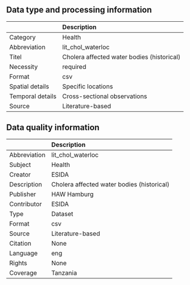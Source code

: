 ## Data type and processing information 

|                  | Description                                |
|:-----------------|:-------------------------------------------|
| Category         | Health                                     |
| Abbreviation     | lit_chol_waterloc                          |
| Titel            | Cholera affected water bodies (historical) |
| Necessity        | required                                   |
| Format           | csv                                        |
| Spatial details  | Specific locations                         |
| Temporal details | Cross-sectional observations               |
| Source           | Literature-based                           |

## Data quality information 

|              | Description                                |
|:-------------|:-------------------------------------------|
| Abbreviation | lit_chol_waterloc                          |
| Subject      | Health                                     |
| Creator      | ESIDA                                      |
| Description  | Cholera affected water bodies (historical) |
| Publisher    | HAW Hamburg                                |
| Contributor  | ESIDA                                      |
| Type         | Dataset                                    |
| Format       | csv                                        |
| Source       | Literature-based                           |
| Citation     | None                                       |
| Language     | eng                                        |
| Rights       | None                                       |
| Coverage     | Tanzania                                   |